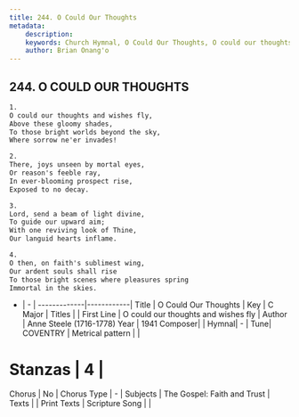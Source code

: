 ```yaml
---
title: 244. O Could Our Thoughts
metadata:
    description: 
    keywords: Church Hymnal, O Could Our Thoughts, O could our thoughts and wishes fly, 
    author: Brian Onang'o
---
```



## 244. O COULD OUR THOUGHTS

```txt
1.
O could our thoughts and wishes fly, 
Above these gloomy shades, 
To those bright worlds beyond the sky, 
Where sorrow ne'er invades! 

2.
There, joys unseen by mortal eyes, 
Or reason's feeble ray, 
In ever-blooming prospect rise, 
Exposed to no decay. 

3.
Lord, send a beam of light divine, 
To guide our upward aim; 
With one reviving look of Thine, 
Our languid hearts inflame. 

4.
O then, on faith's sublimest wing, 
Our ardent souls shall rise 
To those bright scenes where pleasures spring 
Immortal in the skies.

```

- |   -  |
-------------|------------|
Title | O Could Our Thoughts |
Key | C Major |
Titles |  |
First Line | O could our thoughts and wishes fly |
Author | Anne Steele (1716-1778)
Year | 1941
Composer|  |
Hymnal|  - |
Tune| COVENTRY |
Metrical pattern | |
# Stanzas | 4 |
Chorus | No |
Chorus Type | - |
Subjects | The Gospel: Faith and Trust |
Texts |  |
Print Texts | 
Scripture Song |  |
  
